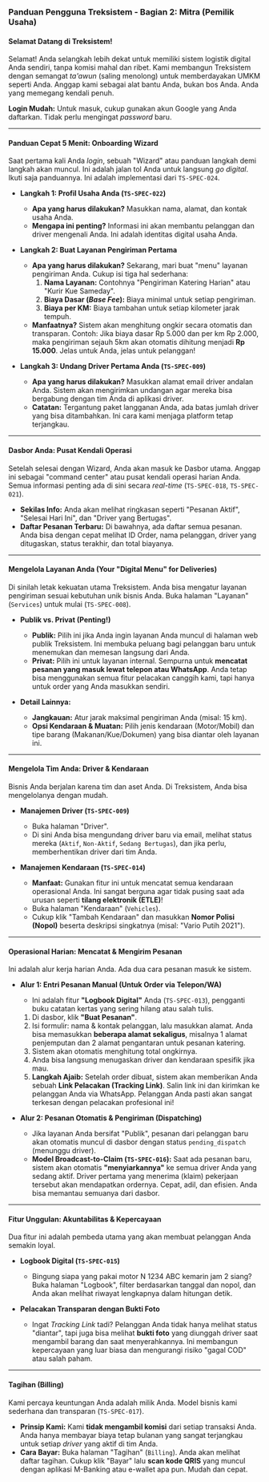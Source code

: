 ### **Panduan Pengguna Treksistem - Bagian 2: Mitra (Pemilik Usaha)**

#### **Selamat Datang di Treksistem!**

Selamat! Anda selangkah lebih dekat untuk memiliki sistem logistik digital Anda sendiri, tanpa komisi mahal dan ribet. Kami membangun Treksistem dengan semangat _ta'awun_ (saling menolong) untuk memberdayakan UMKM seperti Anda. Anggap kami sebagai alat bantu Anda, bukan bos Anda. Anda yang memegang kendali penuh.

**Login Mudah:** Untuk masuk, cukup gunakan akun Google yang Anda daftarkan. Tidak perlu mengingat _password_ baru.

---

#### **Panduan Cepat 5 Menit: Onboarding Wizard**

Saat pertama kali Anda _login_, sebuah "Wizard" atau panduan langkah demi langkah akan muncul. Ini adalah jalan tol Anda untuk langsung _go digital_. Ikuti saja panduannya. Ini adalah implementasi dari `TS-SPEC-024`.

- **Langkah 1: Profil Usaha Anda (`TS-SPEC-022`)**

  - **Apa yang harus dilakukan?** Masukkan nama, alamat, dan kontak usaha Anda.
  - **Mengapa ini penting?** Informasi ini akan membantu pelanggan dan driver mengenali Anda. Ini adalah identitas digital usaha Anda.

- **Langkah 2: Buat Layanan Pengiriman Pertama**

  - **Apa yang harus dilakukan?** Sekarang, mari buat "menu" layanan pengiriman Anda. Cukup isi tiga hal sederhana:
    1.  **Nama Layanan:** Contohnya "Pengiriman Katering Harian" atau "Kurir Kue Sameday".
    2.  **Biaya Dasar (_Base Fee_):** Biaya minimal untuk setiap pengiriman.
    3.  **Biaya per KM:** Biaya tambahan untuk setiap kilometer jarak tempuh.
  - **Manfaatnya?** Sistem akan menghitung ongkir secara otomatis dan transparan. Contoh: Jika biaya dasar Rp 5.000 dan per km Rp 2.000, maka pengiriman sejauh 5km akan otomatis dihitung menjadi **Rp 15.000**. Jelas untuk Anda, jelas untuk pelanggan!

- **Langkah 3: Undang Driver Pertama Anda (`TS-SPEC-009`)**
  - **Apa yang harus dilakukan?** Masukkan alamat email driver andalan Anda. Sistem akan mengirimkan undangan agar mereka bisa bergabung dengan tim Anda di aplikasi driver.
  - **Catatan:** Tergantung paket langganan Anda, ada batas jumlah driver yang bisa ditambahkan. Ini cara kami menjaga platform tetap terjangkau.

---

#### **Dasbor Anda: Pusat Kendali Operasi**

Setelah selesai dengan Wizard, Anda akan masuk ke Dasbor utama. Anggap ini sebagai "command center" atau pusat kendali operasi harian Anda. Semua informasi penting ada di sini secara _real-time_ (`TS-SPEC-018`, `TS-SPEC-021`).

- **Sekilas Info:** Anda akan melihat ringkasan seperti "Pesanan Aktif", "Selesai Hari Ini", dan "Driver yang Bertugas".
- **Daftar Pesanan Terbaru:** Di bawahnya, ada daftar semua pesanan. Anda bisa dengan cepat melihat ID Order, nama pelanggan, driver yang ditugaskan, status terakhir, dan total biayanya.

---

#### **Mengelola Layanan Anda (Your "Digital Menu" for Deliveries)**

Di sinilah letak kekuatan utama Treksistem. Anda bisa mengatur layanan pengiriman sesuai kebutuhan unik bisnis Anda. Buka halaman "Layanan" (`Services`) untuk mulai (`TS-SPEC-008`).

- **Publik vs. Privat (Penting!)**

  - **Publik:** Pilih ini jika Anda ingin layanan Anda muncul di halaman web publik Treksistem. Ini membuka peluang bagi pelanggan baru untuk menemukan dan memesan langsung dari Anda.
  - **Privat:** Pilih ini untuk layanan internal. Sempurna untuk **mencatat pesanan yang masuk lewat telepon atau WhatsApp**. Anda tetap bisa menggunakan semua fitur pelacakan canggih kami, tapi hanya untuk order yang Anda masukkan sendiri.

- **Detail Lainnya:**
  - **Jangkauan:** Atur jarak maksimal pengiriman Anda (misal: 15 km).
  - **Opsi Kendaraan & Muatan:** Pilih jenis kendaraan (Motor/Mobil) dan tipe barang (Makanan/Kue/Dokumen) yang bisa diantar oleh layanan ini.

---

#### **Mengelola Tim Anda: Driver & Kendaraan**

Bisnis Anda berjalan karena tim dan aset Anda. Di Treksistem, Anda bisa mengelolanya dengan mudah.

- **Manajemen Driver (`TS-SPEC-009`)**

  - Buka halaman "Driver".
  - Di sini Anda bisa mengundang driver baru via email, melihat status mereka (`Aktif`, `Non-Aktif`, `Sedang Bertugas`), dan jika perlu, memberhentikan driver dari tim Anda.

- **Manajemen Kendaraan (`TS-SPEC-014`)**
  - **Manfaat:** Gunakan fitur ini untuk mencatat semua kendaraan operasional Anda. Ini sangat berguna agar tidak pusing saat ada urusan seperti **tilang elektronik (ETLE)**!
  - Buka halaman "Kendaraan" (`Vehicles`).
  - Cukup klik "Tambah Kendaraan" dan masukkan **Nomor Polisi (Nopol)** beserta deskripsi singkatnya (misal: "Vario Putih 2021").

---

#### **Operasional Harian: Mencatat & Mengirim Pesanan**

Ini adalah alur kerja harian Anda. Ada dua cara pesanan masuk ke sistem.

- **Alur 1: Entri Pesanan Manual (Untuk Order via Telepon/WA)**

  - Ini adalah fitur **"Logbook Digital"** Anda (`TS-SPEC-013`), pengganti buku catatan kertas yang sering hilang atau salah tulis.

  1.  Di dasbor, klik **"Buat Pesanan"**.
  2.  Isi formulir: nama & kontak pelanggan, lalu masukkan alamat. Anda bisa memasukkan **beberapa alamat sekaligus**, misalnya 1 alamat penjemputan dan 2 alamat pengantaran untuk pesanan katering.
  3.  Sistem akan otomatis menghitung total ongkirnya.
  4.  Anda bisa langsung menugaskan driver dan kendaraan spesifik jika mau.
  5.  **Langkah Ajaib:** Setelah order dibuat, sistem akan memberikan Anda sebuah **Link Pelacakan (Tracking Link)**. Salin link ini dan kirimkan ke pelanggan Anda via WhatsApp. Pelanggan Anda pasti akan sangat terkesan dengan pelacakan profesional ini!

- **Alur 2: Pesanan Otomatis & Pengiriman (Dispatching)**
  - Jika layanan Anda bersifat "Publik", pesanan dari pelanggan baru akan otomatis muncul di dasbor dengan status `pending_dispatch` (menunggu driver).
  - **Model Broadcast-to-Claim (`TS-SPEC-016`):** Saat ada pesanan baru, sistem akan otomatis **"menyiarkannya"** ke semua driver Anda yang sedang aktif. Driver pertama yang menerima (klaim) pekerjaan tersebut akan mendapatkan ordernya. Cepat, adil, dan efisien. Anda bisa memantau semuanya dari dasbor.

---

#### **Fitur Unggulan: Akuntabilitas & Kepercayaan**

Dua fitur ini adalah pembeda utama yang akan membuat pelanggan Anda semakin loyal.

- **Logbook Digital (`TS-SPEC-015`)**

  - Bingung siapa yang pakai motor N 1234 ABC kemarin jam 2 siang? Buka halaman "Logbook", filter berdasarkan tanggal dan nopol, dan Anda akan melihat riwayat lengkapnya dalam hitungan detik.

- **Pelacakan Transparan dengan Bukti Foto**
  - Ingat _Tracking Link_ tadi? Pelanggan Anda tidak hanya melihat status "diantar", tapi juga bisa melihat **bukti foto** yang diunggah driver saat mengambil barang dan saat menyerahkannya. Ini membangun kepercayaan yang luar biasa dan mengurangi risiko "gagal COD" atau salah paham.

---

#### **Tagihan (Billing)**

Kami percaya keuntungan Anda adalah milik Anda. Model bisnis kami sederhana dan transparan (`TS-SPEC-017`).

- **Prinsip Kami:** Kami **tidak mengambil komisi** dari setiap transaksi Anda. Anda hanya membayar biaya tetap bulanan yang sangat terjangkau untuk setiap _driver_ yang aktif di tim Anda.
- **Cara Bayar:** Buka halaman "Tagihan" (`Billing`). Anda akan melihat daftar tagihan. Cukup klik "Bayar" lalu **scan kode QRIS** yang muncul dengan aplikasi M-Banking atau e-wallet apa pun. Mudah dan cepat.
